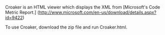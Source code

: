 Croaker is an HTML viewer which displays the XML from [Microsoft's Code Metric Report.] (http://www.microsoft.com/en-us/download/details.aspx?id=9422)

To use Croaker, download the zip file and run Croaker.html.
